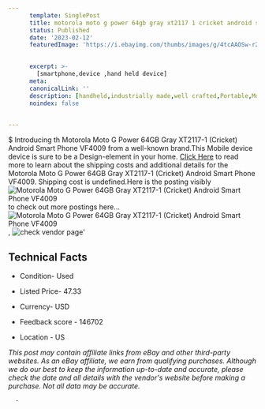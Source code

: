 ```yaml
---
      template: SinglePost
      title: motorola moto g power 64gb gray xt2117 1 cricket android smart phone vf4009
      status: Published
      date: '2023-02-12'
      featuredImage: 'https://i.ebayimg.com/thumbs/images/g/4tcAAOSw-rZj4tPA/s-l225.jpg'
       

      excerpt: >-
        [smartphone,device ,hand held device]
      meta:
      canonicalLink: ''
      description: [handheld,industrially made,well crafted,Portable,Mobile,Compact,Convenient,Lightweight,Maneuverable,Man-portable,Miniature,Carriable,Hand-held,Light,Holdable,Transportable,Mobile device,Pocket-sized,On-the-go,Wireless,Cordless,Compact size,Convenient size, smartphone,device ,hand held device]
      noindex: false
      

---
```

$
      Introducing th Motorola Moto G Power 64GB Gray XT2117-1 (Cricket) Android Smart Phone VF4009 from a well-known brand.This Mobile device device  is sure to be a Design-element in your home. [Click Here](https://www.ebay.com/itm/285138164153?hash=item42638f19b9%3Ag%3A4tcAAOSw-rZj4tPA&mkevt=1&mkcid=1&mkrid=711-53200-19255-0&campid=%253CePNCampaignId%253E&customid=%253CreferenceId%253E&toolid=10049) to read more to learn about the shipping costs and additional details for the Motorola Moto G Power 64GB Gray XT2117-1 (Cricket) Android Smart Phone VF4009. Shipping cost is undefined.Here is the posting visibly ![Motorola Moto G Power 64GB Gray XT2117-1 (Cricket) Android Smart Phone VF4009](https://i.ebayimg.com/thumbs/images/g/4tcAAOSw-rZj4tPA/s-l225.jpg) to check out more postings here... ![Motorola Moto G Power 64GB Gray XT2117-1 (Cricket) Android Smart Phone VF4009](https://i.ebayimg.com/images/g/4tcAAOSw-rZj4tPA/s-l1600.jpg), ![check vendor page](https://origin-galleryplus.ebayimg.com/ws/web/285138164153_2_0_1/225x225.jpg,https://origin-galleryplus.ebayimg.com/ws/web/285138164153_3_0_1/225x225.jpg,https://origin-galleryplus.ebayimg.com/ws/web/285138164153_4_0_1/225x225.jpg,https://origin-galleryplus.ebayimg.com/ws/web/285138164153_5_0_1/225x225.jpg,https://origin-galleryplus.ebayimg.com/ws/web/285138164153_6_0_1/225x225.jpg,https://origin-galleryplus.ebayimg.com/ws/web/285138164153_7_0_1/225x225.jpg,https://origin-galleryplus.ebayimg.com/ws/web/285138164153_8_0_1/225x225.jpg,https://origin-galleryplus.ebayimg.com/ws/web/285138164153_9_0_1/225x225.jpg)'

      

 ## Technical Facts 



     
      

 - Condition- Used 


      

 - Listed Price- 47.33 


      

 - Currency- USD 


      

 - Feedback score - 146702 


      

 - Location - US 


      
      

 *_This post may contain affiliate links from eBay and other third-party websites. As an eBay affiliate, we earn from qualifying purchases. Although we do our best to keep the information up-to-date and accurate, please check the date and all details with the vendor's website before making a purchase. Not all data may be accurate._*




      -
